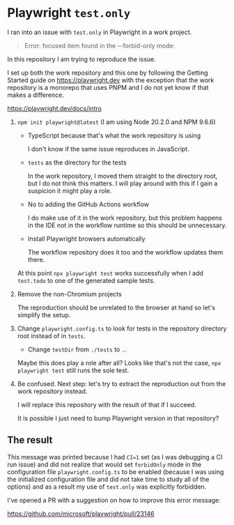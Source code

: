 # Playwright `test.only`

I ran into an issue with `test.only` in Playwright in a work project.

> Error: focused item found in the --forbid-only mode:

In this repository I am trying to reproduce the issue.

I set up both the work repository and this one by following the Getting Started
guide on https://playwright.dev with the exception that the work repository is a
monorepo that uses PNPM and I do not yet know if that makes a difference.

https://playwright.dev/docs/intro

1. `npm init playwright@latest` (I am using Node 20.2.0 and NPM 9.6.6)
   
   - TypeScript because that's what the work repository is using
  
     I don't know if the same issue reproduces in JavaScript.
   
   - `tests` as the directory for the tests

     In the work repository, I moved them straight to the directory root, but I
     do not think this matters.
     I will play around with this if I gain a suspicion it might play a role.
   
   - No to adding the GitHub Actions workflow

     I do make use of it in the work repository, but this problem happens in the
     IDE not in the workflow runtime so this should be unnecessary.

   
   - Install Playwright browsers automatically

     The workflow repository does it too and the workflow updates them there.

   At this point `npx playwright test` works successfully when I add `test.todo`
   to one of the generated sample tests.

2. Remove the non-Chromium projects

   The reproduction should be unrelated to the browser at hand so let's simplify
   the setup.

3. Change `playwright.config.ts` to look for tests in the repository directory
   root instead of in `tests`.
   
   - Change `testDir` from `./tests` to `.`.

   Maybe this does play a role after all?
   Looks like that's not the case, `npx playwright test` still runs the sole
   test.

4. Be confused.
   Next step: let's try to extract the reproduction out from the work repository
   instead.

   I will replace this repository with the result of that if I succeed.

   It is possible I just need to bump Playwright version in that repository?

## The result

This message was printed because I had `CI=1` set (as I was debugging a CI run
issue) and did not realize that would set `forbidOnly` mode in the configuration
file `playwright.config.ts` to be enabled (because I was using the initialized
configuration file and did not take time to study all of the options) and as a
result my use of `test.only` was explicitly forbidden.

I've opened a PR with a suggestion on how to improve this error message:

https://github.com/microsoft/playwright/pull/23146
